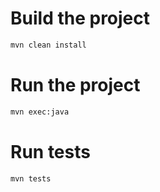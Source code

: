 # Build the project
```sh
mvn clean install
```
# Run the project
```sh
mvn exec:java
```
# Run tests
```sh
mvn tests
```
